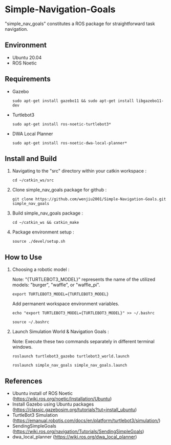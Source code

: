 # Simple-Navigation-Goals

"simple_nav_goals" constitutes a ROS package for straightforward task navigation.

## Environment

- Ubuntu 20.04
- ROS Noetic

## Requirements

- Gazebo
   ```
   sudo apt-get install gazebo11 && sudo apt-get install libgazebo11-dev
   ```
- Turtlebot3
   ```
   sudo apt-get install ros-noetic-turtlebot3*
   ```
- DWA Local Planner
   ```
   sudo apt-get install ros-noetic-dwa-local-planner*
   ```

## Install and Build

1. Navigating to the "src" directory within your catkin workspace :
   ```
   cd ~/catkin_ws/src
   ```
2. Clone simple_nav_goals package for github :
   ```
   git clone https://github.com/wenjiu2001/Simple-Navigation-Goals.git simple_nav_goals
   ```
3. Build simple_nav_goals package :
   ```
   cd ~/catkin_ws && catkin_make
   ```
4. Package environment setup :
   ```
   source ./devel/setup.sh
   ```

## How to Use
1. Choosing a robotic model :

   Note: "{TURTLEBOT3_MODEL}" represents the name of the utilized models: "burger", "waffle", or "waffle_pi".
   ```
   export TURTLEBOT3_MODEL={TURTLEBOT3_MODEL}
   ```
   Add permanent workspace environment variables.
   ```
   echo "export TURTLEBOT3_MODEL={TURTLEBOT3_MODEL}" >> ~/.bashrc
   ```
   ```
   source ~/.bashrc
   ```
2. Launch Simulation World & Navigation Goals :

   Note: Execute these two commands separately in different terminal windows.
   ```
   roslaunch turtlebot3_gazebo turtlebot3_world.launch
   ```
   ```
   roslaunch simple_nav_goals simple_nav_goals.launch
   ```
   
## References

- Ubuntu install of ROS Noetic (https://wiki.ros.org/noetic/Installation/Ubuntu)
- Install Gazebo using Ubuntu packages (https://classic.gazebosim.org/tutorials?tut=install_ubuntu)
- TurtleBot3 Simulation (https://emanual.robotis.com/docs/en/platform/turtlebot3/simulation/)
- SendingSimpleGoals (https://wiki.ros.org/navigation/Tutorials/SendingSimpleGoals)
- dwa_local_planner (https://wiki.ros.org/dwa_local_planner)
